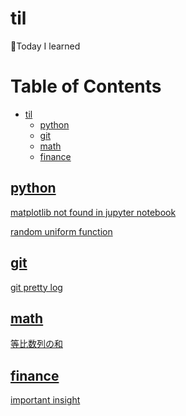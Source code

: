 # til

📝Today I learned

Table of Contents
=================

   * [til](#til)
      * [python](#python)
      * [git](#git)
      * [math](#math)
      * [finance](#finance)



## [python](./python/)

[matplotlib not found in jupyter notebook](./python/notebook-matplotlib-not-found.md)

[random uniform function](./python/random-uniform.md)

## [git](./git/)

[git pretty log](./git/pretty-log.md)

## [math](./math/)

[等比数列の和](./math/sum-of-geometric-progression.md)

## [finance](./finance/)

[important insight](./finance/important-insight.md)